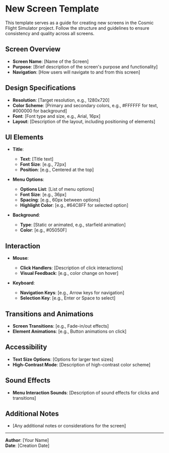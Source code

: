 # New Screen Template

This template serves as a guide for creating new screens in the Cosmic Flight Simulator project. Follow the structure and guidelines to ensure consistency and quality across all screens.

## Screen Overview

- **Screen Name**: [Name of the Screen]
- **Purpose**: [Brief description of the screen's purpose and functionality]
- **Navigation**: [How users will navigate to and from this screen]

## Design Specifications

- **Resolution**: [Target resolution, e.g., 1280x720]
- **Color Scheme**: [Primary and secondary colors, e.g., #FFFFFF for text, #000000 for background]
- **Font**: [Font type and size, e.g., Arial, 16px]
- **Layout**: [Description of the layout, including positioning of elements]

## UI Elements

- **Title**: 
  - **Text**: [Title text]
  - **Font Size**: [e.g., 72px]
  - **Position**: [e.g., Centered at the top]

- **Menu Options**:
  - **Options List**: [List of menu options]
  - **Font Size**: [e.g., 36px]
  - **Spacing**: [e.g., 60px between options]
  - **Highlight Color**: [e.g., #64C8FF for selected option]

- **Background**:
  - **Type**: [Static or animated, e.g., starfield animation]
  - **Color**: [e.g., #05050F]

## Interaction

- **Mouse**:
  - **Click Handlers**: [Description of click interactions]
  - **Visual Feedback**: [e.g., color change on hover]

- **Keyboard**:
  - **Navigation Keys**: [e.g., Arrow keys for navigation]
  - **Selection Key**: [e.g., Enter or Space to select]

## Transitions and Animations

- **Screen Transitions**: [e.g., Fade-in/out effects]
- **Element Animations**: [e.g., Button animations on click]

## Accessibility

- **Text Size Options**: [Options for larger text sizes]
- **High-Contrast Mode**: [Description of high-contrast color scheme]

## Sound Effects

- **Menu Interaction Sounds**: [Description of sound effects for clicks and transitions]

## Additional Notes

- [Any additional notes or considerations for the screen]

---

**Author**: [Your Name]  
**Date**: [Creation Date]